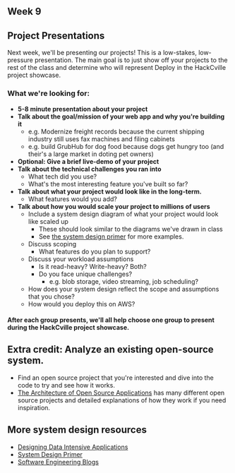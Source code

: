 Week 9
-----

## Project Presentations
Next week, we'll be presenting our projects! This is a low-stakes, low-pressure presentation.
The main goal is to just show off your projects to the rest of the class and determine who will represent Deploy
in the HackCville project showcase.

### What we're looking for:
- **5-8 minute presentation about your project**
- **Talk about the goal/mission of your web app and why you're building it**
  - e.g. Modernize freight records because the current shipping industry still uses fax machines and filing cabinets
  - e.g. build GrubHub for dog food because dogs get hungry too (and their's a large market in doting pet owners)
- **Optional: Give a brief live-demo of your project**
- **Talk about the technical challenges you ran into**
  - What tech did you use?
  - What's the most interesting feature you've built so far?
- **Talk about what your project would look like in the long-term.**
  - What features would you add?
- **Talk about how you would scale your project to millions of users**
  - Include a system design diagram of what your project would look like scaled up
    - These should look similar to the diagrams we've drawn in class
    - See [the system design primer](https://github.com/donnemartin/system-design-primer#system-design-interview-questions-with-solutions)
    for more examples.
  - Discuss scoping
    - What features do you plan to support?
  - Discuss your workload assumptions
    - Is it read-heavy? Write-heavy? Both?
    - Do you face unique challenges?
      - e.g. blob storage, video streaming, job scheduling?
  - How does your system design reflect the scope and assumptions that you chose?
  - How would you deploy this on AWS?

#### After each group presents, we'll all help choose one group to present during the HackCville project showcase.
  
## Extra credit: Analyze an existing open-source system.
- Find an open source project that you're interested and dive into the code to try and see how it works.
- [The Architecture of Open Source Applications](http://aosabook.org/en/index.html) has many different open source
projects and detailed explanations of how they work if you need inspiration.

## More system design resources
- [Designing Data Intensive Applications](https://dataintensive.net/)
- [System Design Primer](https://github.com/donnemartin/system-design-primer)
- [Software Engineering Blogs](https://github.com/kilimchoi/engineering-blogs)
